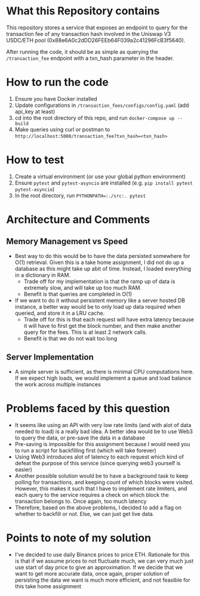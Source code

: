 # What this Repository contains
This repository stores a service that exposes an endpoint to query for the transaction fee of any
transaction hash involved in the Uniswap V3 USDC/ETH pool (0x88e6A0c2dDD26FEEb64F039a2c41296FcB3f5640).

After running the code, it should be as simple as querying the `/transaction_fee` endpoint with a txn_hash parameter 
in the header.

# How to run the code
1. Ensure you have Docker installed
2. Update configurations in `/transaction_fees/configs/config.yaml` (add api_key at least)
3. cd into the root directory of this repo, and run `docker-compose up --build`
3. Make queries using curl or postman to `http://localhost:5000/transaction_fee?txn_hash=<txn_hash>`

# How to test
1. Create a virtual environment (or use your global python environment)
2. Ensure `pytest` and `pytest-asyncio` are installed (e.g. `pip install pytest pytest-asyncio`)
3. In the root directory, run `PYTHONPATH=:./src:. pytest`

# Architecture and Comments
## Memory Management vs Speed
- Best way to do this would be to have the data persisted somewhere for O(1) retrieval. Given this is a take home assignment, I did not do up a database as this might take up abit of time. Instead, I loaded everything in a dictionary in RAM.
  - Trade off for my implementation is that the ramp up of data is extremely slow, and will take up too much RAM.
  - Benefit is that queries are completed in O(1)
- If we want to do it without persistent memory like a server hosted DB instance, a better way would be to only load up data required when queried, and store it in a LRU cache.
  - Trade off for this is that each request will have extra latency because it will have to first get the block number, and then make another query for the fees. This is at least 2 network calls.
  - Benefit is that we do not wait too long
## Server Implementation
- A simple server is sufficient, as there is minimal CPU computations here. If we expect high loads, we would implement a queue and load balance the work across multiple instances

# Problems faced by this question
- It seems like using an API with very low rate limits (and with alot of data needed to load) is a really bad idea. A better idea would be to use Web3 to query the data, or pre-save the data in a database
- Pre-saving is impossible for this assignment because I would need you to run a script for backfilling first (which will take forever)
- Using Web3 introduces alot of latency to each request which kind of defeat the purpose of this service (since querying web3 yourself is easier)
- Another possible solution would be to have a background task to keep polling for transactions, and keeping count of which blocks were visited. However, this makes it such that I have to implement rate limiters, and each query to the service requires a check on which block the transaction belongs to. Once again, too much latency
- Therefore, based on the above problems, I decided to add a flag on whether to backfill or not. Else, we can just get live data.

# Points to note of my solution
- I've decided to use daily Binance prices to price ETH. Rationale for this is that if we assume prices to not fluctuate much, we can very much just use start of day price to give an approximation. If we decide that we want to get more accurate data, once again, proper solution of persisting the data we want is much more efficient, and not feasible for this take home assignment
